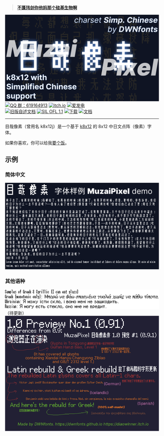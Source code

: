 > **[不蓬玮剑你他妈那个硅基生物啊](https://www.zhihu.com/question/659859887/answer/3542851415)**

![目哉像素体 - k8x12 补简计划](/docs/chusung_03.png)  
[![QQ 群：619164913](https://img.shields.io/badge/619164913-%2312B7F5?style=for-the-badge&logo=tencentqq&logoColor=white)](https://qm.qq.com/q/m3j4G5YGsw)
[![itch.io](https://img.shields.io/badge/itch.io-%23FF0B34.svg?style=for-the-badge&logo=Itch.io&logoColor=white)](https://diaowinner.itch.io/muzaipixel)
[![爱发电](https://img.shields.io/badge/%E7%88%B1%E5%8F%91%E7%94%B5-%23946CE6.svg?style=for-the-badge&logoColor=white)](http://afdian.net/a/DWNfonts)  
[![旧版自述文档](https://img.shields.io/badge/旧版自述文档-red?style=for-the-badge&logoColor=white)](README.old.md)
[![SIL OFL 1.1](https://img.shields.io/badge/SIL%20OFL%201.1-%2300A7E1?style=for-the-badge&logoColor=white)](LICENSE.md)
[![下载](https://img.shields.io/badge/下载-gray.svg?style=for-the-badge&logoColor=white)](https://github.com/DWNfonts/MuzaiPixel/releases)
[![文档](https://img.shields.io/badge/文档-blue.svg?style=for-the-badge&logoColor=white)](/docs/README.md)

---
目哉像素（曾用名 k8x12j）是一个基于 [k8x12](https://littlelimit.net/k8x12.htm#sample_k8x12) 的 8x12 中日文点阵（像素）字体。

如果你喜欢，你可以给我[要个饭](/docs/donate.md)。
## 示例
### 简体中文
![Sample in Simplified Chinese](/docs/chusung_11.png)

### 其他语种
![Sample in Simplified Chinese](/docs/Greek.png)（待更新）
![Updated Latin and Greek glyphs](/docs/wA0lwn.png)
